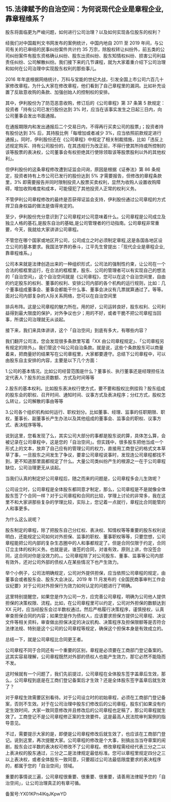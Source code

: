 ## 15.法律赋予的自治空间：为何说现代企业是章程企业, 靠章程维系？
股东将面临更为严峻问题，如何进行公司治理？以及如何实现各位股东的权利？


经我们对中国裁判文书网发布的案例统计，中国内地自 2011 至 2019 年间，与公司有关的已审结的民事纠纷案件共计约 35 万宗，除股权转让纠纷外，前五类的公司纠纷案件有股东资格确认纠纷、股东出资纠纷、股东知情权纠纷、损害公司利益责任纠纷、公司解散纠纷。我们接下来的几节课程，就为大家着重介绍下公司治理和如何在公司治理中实现股东权利的那些事儿。


2016 年年底根据网络统计，万科与宝能的世纪大战，引发全国上市公司六百几十家修改章程。为什么大家在修改章程，他们看到了自己章程里的漏洞。比如补充设置了反敌意收购的条款、加强创始人的控制权的安排。


其中，伊利股份为了防范恶意收购，修订后的《公司章程》第 37 条第 5 款规定：投资者「持有公司已发行股份达到 3% 时，应当在该事实发生之日起三日内，向公司董事会发出书面通报。


在通报期限内和发出通报后二个交易日内，不得再行买卖公司的股票」；投资者持有股份达到 3% 后，其持股比例「每增加或者减少 3%，应当依照前款规定进行通报」。同时，伊利股份还在《公司章程》中规定了相关制裁措施，比如「违反上述规定购买、持有公司股份的，在其违规行为改正前，不得行使其所持或所控制的该等股票的表决权，公司董事会有权拒绝其行使除领取该等股票股利以外的其他权利」。


但伊利股份的这条章程修改遭到证监会问询，原因是根据《证券法》第 86 条规定，投资者持有上市公司已发行的股份达到 5% 才需要报告，但修改的章程条款里，3% 即需要报告并同时限制投资人股票买卖权利，显然为收购人设置收购障碍，增加收购难度和成本，可能侵犯了其他投资人正常的权利义务。


不管伊利公司章程修改的最终是否获得证监会支持，伊利股份通过公司章程的方式捍卫自身权益的做法是值得肯定的。


至少，伊利股份充分意识到了公司章程对公司意味着什么。公司章程是公司成立及独立人格的基石,是股东自治的基础,是公司管理者的行动指南。公司章程非常重要，今天，我就给大家讲讲公司章程。


不管您在哪个国家或地区开公司，公司成立之时必须制定章程,这是各国各地区设立公司的基本要求。我国法学界的泰斗，江平先生曾提出：「现代企业是章程企业,靠章程维系。」


公司本来就是法律创造出来的一种组织形式，公司法的强制性约束，让公司在一个合法的框框里运行，在合法的框框里，股东、公司的管理者可以有实现自己的想法的「自治空间」，这个自治空间就是《公司章程》，您可以在这个自治空间里，自由的约定股东的权利、董事的权利、安排公司内部的各个机构的运行规则，比如：几个董事组成董事会、董事会都能干什么事、董事会决议有几票就算通过了。等等。面对公司内部复杂的人际关系网络，您可以在自治空间里


排兵布阵。这是公司章程的魅力所在。用的好，公司运转良好，股东权利、公司利益得到最大限度的保护，对外争议也少；用的不好，或者干脆不把公司章程当回事，所谓公司治理就无从谈起。


接下来，我们来具体讲讲，这个「自治空间」到底有多大，有哪些内容？


我们翻开公司法，您会发现很多条款里写着「XX 由公司章程规定」、「公司章程另有规定的除外」。我们管这个叫公司自治条款。就是说，这些个条款股东可以商量着来，把商量好的结果写在公司章程里，大家都要遵守。总结下公司章程中，可以由股东自主安排的内容，主要是以下几个方面：


1.公司的基本情况。比如公司经营范围是什么？董事长、执行董事还是经理担任法定代表人？股东的出资数额、方式及时间等等


2.股东的基本权利。比如股东表决权行使方式，要不要和股权比例挂钩？股东组成的股东会的职权、召开时间、通知时间、议事方式及表决程序；分红方式，股权怎么转让，公司解散的事由等等


3.公司各个组织机构如何运行、职权划分。比如董事、经理、监事的任职期限、职权，董事长、副董事长产生办法以及其他组成的董事会、监事会的职权、议事方式、表决程序等等。


说到这里，您看发现了么，其实公司大部分的事都是股东说的算，具体怎么算，会被记录在公司章程中，这是您的「自治空间」。但实践中，很多股东把他当成一个形式上的文本，放弃了自己应有的管理公司的权力，直接用工商登记的格式文本草草了事，一旦股东之间发生了争议，要拿公司章程说事时，发现连公司章程都找不到，更不知道那里面都规定了什么。大量公司类纠纷产生的根源之一在于公司章程缺位，公司治理更无从谈起。


当我们认真的制定好公司章程后，随之而来的问题是，公司章程多会儿生效呢？


公司设立时，公司章程是全体股东都同意才制定，那么，公司章程是不是就像全体股东签了个合同一样？对于公司章程和合同的比较，学理上讨论的非常多，我在这里不和大家讲那些复杂的学理比较，实际上，您记着一点就行，章程比合同能管的人和事更多。


为什么这么说呢？


股东制定的章程，除了把股东自己分红权、表决权、知情权等等重要的股东权利说明白，还能规定公司如何对外担保、监事的职权、董事职权等等，只要您想，公司章程能把公司内部的复杂生态圈中的人和事都规定了。但是合同仅限于约定，合同订立主体的权利义务。也就是说，谁签的合同，对谁有效，原则上讲，你没签合同，这合同对你是没效力的。。公司章程除了对公司股东、董事、监事等公司内部有效外，还对公司外部的债权人在某些情况下也产生效力。


举个小例子，公司法明确规定，公司对外提供担保，应当依照公司章程的规定，由董事会或者股东会、股东大会决议。2019 年 11 月发布的《全国民商事审判工作会议纪要》对于公司对外担保行为效力如何认定的问题进行了明确。


这里特别提醒您，如果您是作为公司一方，应完善公司章程，明确为公司他人提供担保的决策权限、流程。比如，在公司章程里可以约定，公司对外担保的数额达到 XX 元时，应当经股东会过半数权通过。然后严格履行决策程序，谨慎授权，认真审查担保合同的内容；如果您是作为债权人，应该要求担保方提供公司章程、决议文件等相关资料，审查做出担保决定的决议机构、决策程序及担保限额等是否符合法律法规、特别是这个公司的公司章程等规定，确保这个担保本身是有效成立的。


总结一下，就是公司章程比合同更王者。


公司章程不同于合同还有一个重要的区别，章程是必须要在工商部门登记备案的。这其实容易理解，公司章程既然对外部的债权人也能产生效力，那它必然不能隐而不发。


这时候就有一个问题了，我们先前提过，公司章程在全体股东签字盖章后生效，那么，公司章程到底是在工商们登记备案后才生效？还是全体股东签字盖章后就生效了？


对于章程生效需要区别看待。对于公司设立时的初始章程，必须在工商部门登记备案，否则不生效。对于在公司治理中股东们修改后的公司章程，股东们如果没有约定生效时间，大家一致同意修改并且修改后的公司章程也定稿了，那公司章程就生效了。工商登记不是公司章程修正案的生效要件。这是最高人民法院审判案例的指导意见。


不过，需要提示大家的是，即便是公司章程修改后就生效了，也应该在工商部门登记。说到这里，再次提醒大家。公司章程的修改是个大事，别搞出当当夺章案的闹剧，股东会过半数的表决权可修改不了公司章程。修改章程需经经代表三分之二以上表决权的股东通过，三分之二是法律规定最低标准。您可以章程里规定四分之三以上表决权，或者全体股东一致同意，只要超过公司法最低限度要求的表决程序的，都属于您的「自治空间」领域。


重要的事情说三遍，公司章程很重要、很重要、很重要，请善用法律赋予您的「自治空间」，让公司治理真正的有章可循。


备案号:YX01KPn4lKqJKpwYD

